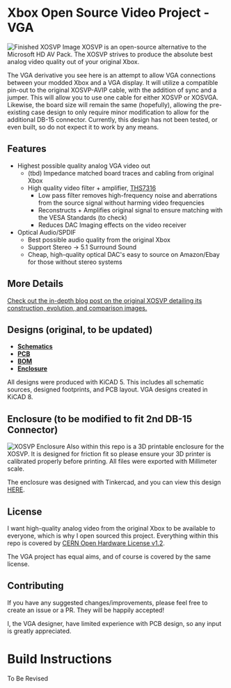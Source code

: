 # Xbox Open Source Video Project - VGA
![Finished XOSVP Image](/images/enclosure.jpg)
XOSVP is an open-source alternative to the Microsoft HD AV Pack. The XOSVP strives to produce the absolute best analog video quality out of your original Xbox.

The VGA derivative you see here is an attempt to allow VGA connections between your modded Xbox and a VGA display. It will utilize a compatible pin-out to the original XOSVP-AVIP cable, with the addition of sync and a jumper. This will allow you to use one cable for either XOSVP or XOSVGA. Likewise, the board size will remain the same (hopefully), allowing the pre-existing case design to only require minor modification to allow for the additional DB-15 connector.
Currently, this design has not been tested, or even built, so do not expect it to work by any means. 

## Features
- Highest possible quality analog VGA video out
    - (tbd) Impedance matched board traces and cabling from original Xbox
    - High quality video filter + amplifier, [THS7316](https://www.ti.com/lit/ds/symlink/ths7316.pdf)
        - Low pass filter removes high-frequency noise and aberrations from the source signal without harming video frequencies
        - Reconstructs + Amplifies original signal to ensure matching with the VESA Standards (to check)
        - Reduces DAC Imaging effects on the video receiver
- Optical Audio/SPDIF
    - Best possible audio quality from the original Xbox
    - Support Stereo -> 5.1 Surround Sound
    - Cheap, high-quality optical DAC's easy to source on Amazon/Ebay for those without stereo systems

## More Details
[Check out the in-depth blog post on the original XOSVP detailing its construction, evolution, and comparison images.](https://blog.dtho.mp/2018/12/15/xosvp-intro/)

## Designs (original, to be updated)
- [**Schematics**](/xosvp.pdf)
- [**PCB**](/pcb.png)
- [**BOM**](/bom.csv)
- [**Enclosure**](/enclosure.obj)

All designs were produced with KiCAD 5. This includes all schematic sources, designed footprints, and PCB layout. VGA designs created in KiCAD 8.

## Enclosure (to be modified to fit 2nd DB-15 Connector)
![XOSVP Enclosure](/images/enclosure2.jpg)
Also within this repo is a 3D printable enclosure for the XOSVP. It is designed for friction fit so please ensure your 3D printer is calibrated properly before printing. All files were exported with Millimeter scale.

The enclosure was designed with Tinkercad, and you can view this design [HERE](https://www.tinkercad.com/things/6Rlx4JstT6S-xosvp-enclosure-v3).

## License
I want high-quality analog video from the original Xbox to be available to everyone, which is why I open sourced this project. Everything within this repo is covered by [CERN Open Hardware License v1.2](/LICENSE).

The VGA project has equal aims, and of course is covered by the same license.

## Contributing
If you have any suggested changes/improvements, please feel free to create an issue or a PR. They will be happily accepted!

I, the VGA designer, have limited experience with PCB design, so any input is greatly appreciated.

# Build Instructions
To Be Revised
